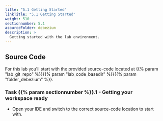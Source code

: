 ```yaml
---
title: "5.1 Getting Started"
linkTitle: "5.1 Getting Started"
weight: 510
sectionnumber: 5.1
asourceFolder: debezium
description: >
  Getting started with the lab environment.
---
```



## Source Code

For this lab you'll start with the provided source-code located at {{% param "lab_git_repo" %}}{{% param "lab_code_basedir" %}}{{% param "folder_debezium" %}}.


### Task {{% param sectionnumber %}}.1 - Getting your workspace ready

* Open your IDE and switch to the correct source-code location to start with.
